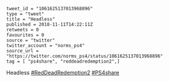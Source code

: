 ```
tweet_id = "1061625137013968896"
type = "tweet"
title = "Headless"
published = 2018-11-11T14:22:11Z
retweets = 0
favourites = 0
source = "twitter"
twitter_account = "norms_ps4"
source_url = "https://twitter.com/norms_ps4/status/1061625137013968896"
tag = [ "ps4share", "reddeadredemption2",]
```

Headless [#RedDeadRedemption2](/tags/reddeadredemption2/) [#PS4share](/tags/ps4share/)

<p class='image'><img src='http://mnf.m17s.net/2018/11/11/Drumby2XgAU5epj.jpg' alt=''></p>

